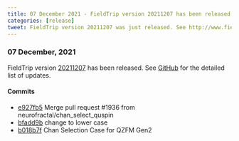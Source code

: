```yaml
---
title: 07 December 2021 - FieldTrip version 20211207 has been released
categories: [release]
tweet: FieldTrip version 20211207 was just released. See http://www.fieldtriptoolbox.org/#07-december-2021
---
```


### 07 December, 2021

FieldTrip version [20211207](http://github.com/fieldtrip/fieldtrip/releases/tag/20211207) has been released.
See [GitHub](https://github.com/fieldtrip/fieldtrip/compare/20211206...20211207) for the detailed list of updates.

#### Commits

- [e927fb5](http://github.com/fieldtrip/fieldtrip/commit/e927fb5) Merge pull request #1936 from neurofractal/chan_select_quspin
- [bfadd9b](http://github.com/fieldtrip/fieldtrip/commit/bfadd9b) change to lower case
- [b018b7f](http://github.com/fieldtrip/fieldtrip/commit/b018b7f) Chan Selection Case for QZFM Gen2
